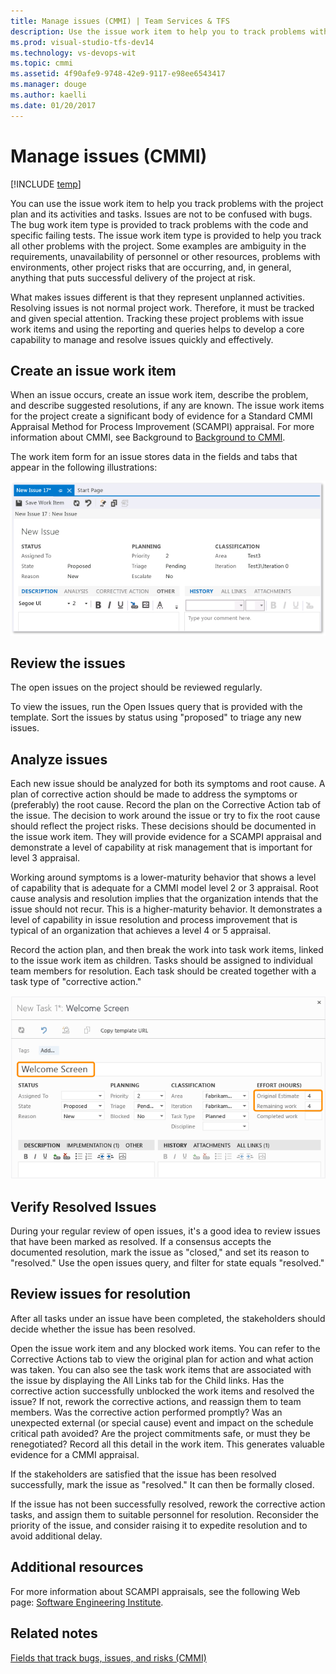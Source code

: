```yaml
---
title: Manage issues (CMMI) | Team Services & TFS
description: Use the issue work item to help you to track problems with the project plan and its activities and tasks - Team Foundation Server (TFS)
ms.prod: visual-studio-tfs-dev14
ms.technology: vs-devops-wit
ms.topic: cmmi
ms.assetid: 4f90afe9-9748-42e9-9117-e98ee6543417
ms.manager: douge
ms.author: kaelli
ms.date: 01/20/2017
---
```


# Manage issues (CMMI)

[!INCLUDE [temp](../../_shared/dev15-version-header.md)]

You can use the issue work item to help you track problems with the project plan and its activities and tasks. Issues are not to be confused with bugs. The bug work item type is provided to track problems with the code and specific failing tests. The issue work item type is provided to help you track all other problems with the project. Some examples are ambiguity in the requirements, unavailability of personnel or other resources, problems with environments, other project risks that are occurring, and, in general, anything that puts successful delivery of the project at risk.  
  
 What makes issues different is that they represent unplanned activities. Resolving issues is not normal project work. Therefore, it must be tracked and given special attention. Tracking these project problems with issue work items and using the reporting and queries helps to develop a core capability to manage and resolve issues quickly and effectively.  
  
##  <a name="Create"></a> Create an issue work item  
 When an issue occurs, create an issue work item, describe the problem, and describe suggested resolutions, if any are known. The issue work items for the project create a significant body of evidence for a Standard CMMI Appraisal Method for Process Improvement (SCAMPI) appraisal. For more information about CMMI, see Background to [Background to CMMI](guidance-background-to-cmmi.md).  
  
 The work item form for an issue stores data in the fields and tabs that appear in the following illustrations:  
  
 ![CMMI Issue work item form](_img/procguid_cmmi_wform.png "ProcGuid_CMMI_Wform")  
  
##  <a name="Review"></a> Review the issues  
 The open issues on the project should be reviewed regularly.  
  
 To view the issues, run the Open Issues query that is provided with the template. Sort the issues by status using "proposed" to triage any new issues.  
  
##  <a name="Analyze"></a> Analyze issues  
 Each new issue should be analyzed for both its symptoms and root cause. A plan of corrective action should be made to address the symptoms or (preferably) the root cause. Record the plan on the Corrective Action tab of the issue.  The decision to work around the issue or try to fix the root cause should reflect the project risks. These decisions should be documented in the issue work item. They will provide evidence for a SCAMPI appraisal and demonstrate a level of capability at risk management that is important for level 3 appraisal.  
  
 Working around symptoms is a lower-maturity behavior that shows a level of capability that is adequate for a CMMI model level 2 or 3 appraisal. Root cause analysis and resolution implies that the organization intends that the issue should not recur. This is a higher-maturity behavior. It demonstrates a level of capability in issue resolution and process improvement that is typical of an organization that achieves a level 4 or 5 appraisal.  
  
 Record the action plan, and then break the work into task work items, linked to the issue work item as children. Tasks should be assigned to individual team members for resolution. Each task should be created together with a task type of "corrective action."  
  
 ![CMMI Task work item form](_img/procguid_cmmi_wtask.png "ProcGuid_CMMI_WTask")  
  
##  <a name="Verify"></a> Verify Resolved Issues  
 During your regular review of open issues, it's a good idea to review issues that have been marked as resolved. If a consensus accepts the documented resolution, mark the issue as "closed," and set its reason to "resolved." Use the open issues query, and filter for state equals "resolved."  
  
##  <a name="Resolution"></a> Review issues for resolution  
 After all tasks under an issue have been completed, the stakeholders should decide whether the issue has been resolved.  
  
 Open the issue work item and any blocked work items. You can refer to the Corrective Actions tab to view the original plan for action and what action was taken. You can also see the task work items that are associated with the issue by displaying the All Links tab for the Child links. Has the corrective action successfully unblocked the work items and resolved the issue? If not, rework the corrective actions, and reassign them to team members. Was the corrective action performed promptly? Was an unexpected external (or special cause) event and impact on the schedule critical path avoided? Are the project commitments safe, or must they be renegotiated? Record all this detail in the work item. This generates valuable evidence for a CMMI appraisal.  
  
 If the stakeholders are satisfied that the issue has been resolved successfully, mark the issue as "resolved." It can then be formally closed.  
  
 If the issue has not been successfully resolved, rework the corrective action tasks, and assign them to suitable personnel for resolution. Reconsider the priority of the issue, and consider raising it to expedite resolution and to avoid additional delay.  
  
## Additional resources  
 For more information about SCAMPI appraisals, see the following Web page: [Software Engineering Institute](http://go.microsoft.com/fwlink/?LinkId=179026).  
  
## Related notes
 [Fields that track bugs, issues, and risks (CMMI)](guidance-bugs-issues-risks-field-reference-cmmi.md)
